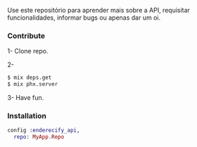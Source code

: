 Use este repositório para aprender mais sobre a API, requisitar funcionalidades, informar bugs ou apenas dar um oi.

### Contribute

1- Clone repo.

2-
```sh
$ mix deps.get
$ mix phx.server
```

3- Have fun.

### Installation

```ex
config :enderecify_api,
  repo: MyApp.Repo
```
